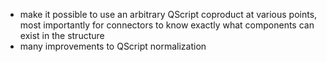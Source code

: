 - make it possible to use an arbitrary QScript coproduct at various points, most importantly for connectors to know exactly what components can exist in the structure
- many improvements to QScript normalization
